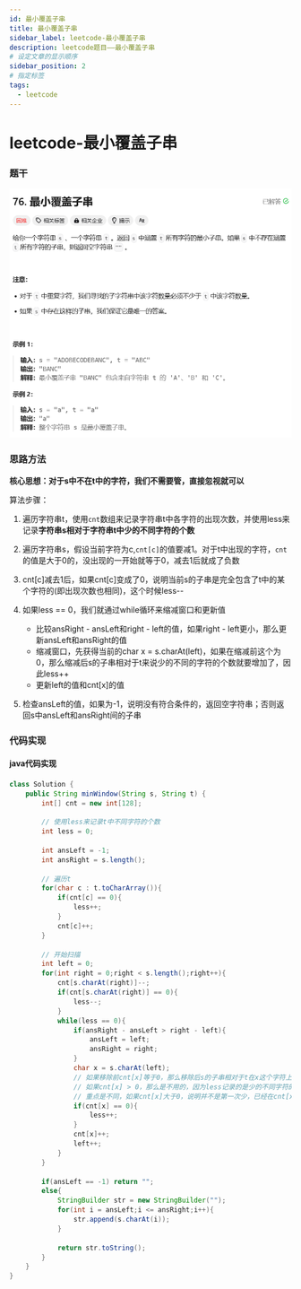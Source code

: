 ```yaml
---
id: 最小覆盖子串
title: 最小覆盖子串
sidebar_label: leetcode-最小覆盖子串
description: leetcode题目——最小覆盖子串
# 设定文章的显示顺序
sidebar_position: 2
# 指定标签
tags:
  - leetcode
---
```


# leetcode-最小覆盖子串

### 题干
![最小覆盖子串题目描述](../../static/leetcode/最小覆盖子串.png)

### 思路方法
**核心思想：对于s中不在t中的字符，我们不需要管，直接忽视就可以**

算法步骤：
1. 遍历字符串t，使用`cnt`数组来记录字符串t中各字符的出现次数，并使用less来记录**字符串s相对于字符串t中少的不同字符的个数**
2. 遍历字符串s，假设当前字符为c,`cnt[c]`的值要减1。对于t中出现的字符，`cnt`的值是大于0的，没出现的一开始就等于0，减去1后就成了负数
3. cnt[c]减去1后，如果cnt[c]变成了0，说明当前s的子串是完全包含了t中的某个字符的(即出现次数也相同)，这个时候less--
4. 如果less == 0，我们就通过while循环来缩减窗口和更新值
   
   - 比较ansRight - ansLeft和right - left的值，如果right - left更小，那么更新ansLeft和ansRight的值
   - 缩减窗口，先获得当前的char x = s.charAt(left)，如果在缩减前这个为0，那么缩减后s的子串相对于t来说少的不同的字符的个数就要增加了，因此less++
   - 更新left的值和cnt[x]的值
5. 检查ansLeft的值，如果为-1，说明没有符合条件的，返回空字符串；否则返回s中ansLeft和ansRight间的子串
### 代码实现

#### java代码实现
```java
class Solution {
    public String minWindow(String s, String t) {
        int[] cnt = new int[128];

        // 使用less来记录t中不同字符的个数
        int less = 0;

        int ansLeft = -1;
        int ansRight = s.length();

        // 遍历t
        for(char c : t.toCharArray()){
            if(cnt[c] == 0){
                less++;
            }
            cnt[c]++;
        }

        // 开始扫描
        int left = 0;
        for(int right = 0;right < s.length();right++){
            cnt[s.charAt(right)]--;
            if(cnt[s.charAt(right)] == 0){
                less--;
            }
            while(less == 0){
                if(ansRight - ansLeft > right - left){
                    ansLeft = left;
                    ansRight = right;
                }
                char x = s.charAt(left);
                // 如果移除前cnt[x]等于0，那么移除后s的子串相对于t在x这个字符上开始少了，因此less++
                // 如果cnt[x] > 0，那么是不用的，因为less记录的是少的不同字符的个数，
                // 重点是不同，如果cnt[x]大于0，说明并不是第一次少，已经在cnt[x] == 0处记录一次了
                if(cnt[x] == 0){
                    less++;
                }
                cnt[x]++;
                left++;
            }
        }

        if(ansLeft == -1) return "";
        else{
            StringBuilder str = new StringBuilder("");
            for(int i = ansLeft;i <= ansRight;i++){
                str.append(s.charAt(i));
            }

            return str.toString();
        }
    }
}
```